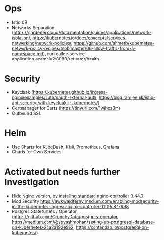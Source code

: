 # Ops
- Istio CB
- Networks Separation (https://gardener.cloud/documentation/guides/applications/network-isolation/, https://kubernetes.io/docs/concepts/services-networking/network-policies/, https://github.com/ahmetb/kubernetes-network-policy-recipes/blob/master/06-allow-traffic-from-a-namespace.md), curl callee-service-application.example2:8080/actuator/health

# Security
- Keycloak (https://kubernetes.github.io/ingress-nginx/examples/auth/oauth-external-auth, https://blog.ramjee.uk/istio-api-security-with-keycloak-in-kubernetes/)
- Certmanager for Certs (https://tinyurl.com/1wjhxz9m)
- Outbound SSL

# Helm
- Use Charts for KubeDash, Kiali, Prometheus, Grafana
- Charts for Own Services

# Activated but needs further Investigation
- Hide Nginx version, by installing standard nginx-controller 0.44.0
- Mod Security https://awkwardferny.medium.com/enabling-modsecurity-in-the-kubernetes-ingress-nginx-controller-111f9c877998
- Postgres Statefulsets / Operator (https://github.com/CrunchyData/postgres-operator, https://medium.com/@suyashmohan/setting-up-postgresql-database-on-kubernetes-24a2a192e962, https://contentlab.io/postgresql-on-kubernetes/)

